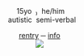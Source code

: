 <div align="center"> 

</div> <div align="center">   ‎ ‎15yo‎‎ ‎  ₎‎‎ ‎  he/him
</div> <div align="center"> ‎ ‎ ‎  ‎  ‎ ‎ autistic‎ ‎ semi-verbal
⠀

[rentry](https://rentry.co/iley) ─  [info](https://rentry.co/ptiley)  
![](divider)
